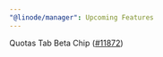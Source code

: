 ```yaml
---
"@linode/manager": Upcoming Features
---
```


Quotas Tab Beta Chip ([#11872](https://github.com/linode/manager/pull/11872))
